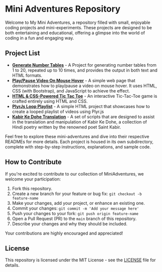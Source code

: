 # Mini Adventures Repository

Welcome to My Mini Adventures, a repository filled with small, enjoyable coding projects and mini-experiments. These projects are designed to be both entertaining and educational, offering a glimpse into the world of coding in a fun and engaging way.

## Project List

- [**Generate Number Tables**](generate-number-tables/README.md) - A Project for generating number tables from 1 to 20, repeated up to 10 times, and provides the output in both text and HTML formats.
- [**Play/Pause Video On Mouse Hover**](play-pause-video-on-hover/README.md) - A simple web page that demonstrates how to play/pause a video on mouse hover. It uses HTML, CSS (with Bootstrap), and JavaScript to achieve the effect.
- [**HTML & CSS-Powered Tic Tac Toe**](pure-css-tic-tac-toe/README.md) - An interactive Tic-Tac-Toe game is crafted entirely using HTML and CSS.
- [**PlyrJs Loop Playlist**](plyr-js-loop-playlist/README.md) - A simple HTML project that showcases how to create a looped playlist of videos using Plyr.js
- [**Kabir Ke Dohe Translation**](kabir-ke-dohe-translation/README.md) - A set of scripts that are designed to assist in the translation and manipulation of Kabir Ke Dohe, a collection of Hindi poetry written by the renowned poet Saint Kabir.

Feel free to explore these mini-adventures and dive into their respective READMEs for more details. Each project is housed in its own subdirectory, complete with step-by-step instructions, explanations, and sample code.

## How to Contribute

If you're excited to contribute to our collection of MiniAdventures, we welcome your participation:

1. Fork this repository.
2. Create a new branch for your feature or bug fix: `git checkout -b feature-name`
3. Make your changes, add your project, or enhance an existing one.
4. Commit your changes: `git commit -m 'Add your message here'`
5. Push your changes to your fork: `git push origin feature-name`
6. Open a Pull Request (PR) to the `main` branch of this repository.
7. Describe your changes and why they should be included.

Your contributions are highly encouraged and appreciated!

## License

This repository is licensed under the MIT License - see the [LICENSE](LICENSE) file for details.
